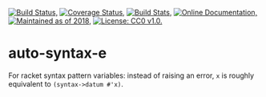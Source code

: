 [![Build Status,](https://img.shields.io/travis/jsmaniac/auto-syntax-e/master.svg)](https://travis-ci.org/jsmaniac/auto-syntax-e)
[![Coverage Status,](https://img.shields.io/codecov/c/github/jsmaniac/auto-syntax-e/master.svg)](https://codecov.io/gh/jsmaniac/auto-syntax-e)
[![Build Stats,](https://img.shields.io/badge/build-stats-blue.svg)](http://jsmaniac.github.io/travis-stats/#jsmaniac/auto-syntax-e)
[![Online Documentation,](https://img.shields.io/badge/docs-online-blue.svg)](http://docs.racket-lang.org/auto-syntax-e/)
[![Maintained as of 2018,](https://img.shields.io/maintenance/yes/2018.svg)](https://github.com/jsmaniac/auto-syntax-e/issues)
[![License: CC0 v1.0.](https://img.shields.io/badge/license-CC0-blue.svg)](https://creativecommons.org/publicdomain/zero/1.0/)

auto-syntax-e
=============

For racket syntax pattern variables: instead of raising an error, `x` is roughly equivalent to `(syntax->datum #'x)`.